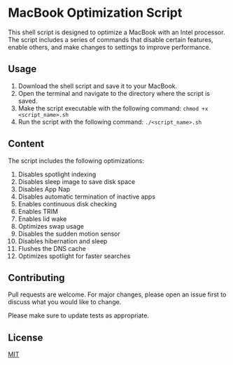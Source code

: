 # MacBook Optimization Script

This shell script is designed to optimize a MacBook with an Intel processor. The script includes a series of commands that disable certain features, enable others, and make changes to settings to improve performance.

## Usage

1. Download the shell script and save it to your MacBook.
2. Open the terminal and navigate to the directory where the script is saved.
3. Make the script executable with the following command: 
```chmod +x <script_name>.sh```
4. Run the script with the following command: 
```./<script_name>.sh```

## Content 

The script includes the following optimizations:

1. Disables spotlight indexing
2. Disables sleep image to save disk space
3. Disables App Nap
4. Disables automatic termination of inactive apps
5. Enables continuous disk checking
6. Enables TRIM
7. Enables lid wake
8. Optimizes swap usage
9. Disables the sudden motion sensor
10. Disables hibernation and sleep
11. Flushes the DNS cache
12. Optimizes spotlight for faster searches

## Contributing

Pull requests are welcome. For major changes, please open an issue first
to discuss what you would like to change.

Please make sure to update tests as appropriate.

## License

[MIT](https://choosealicense.com/licenses/mit/)
